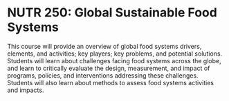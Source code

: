 # NUTR 250: Global Sustainable Food Systems

This course will provide an overview of global food systems drivers, elements, and activities; key players; key problems, and potential solutions. Students will learn about challenges facing food systems across the globe, and learn to critically evaluate the design, measurement, and impact of programs, policies, and interventions addressing these challenges. Students will also learn about methods to assess food systems activities and impacts.